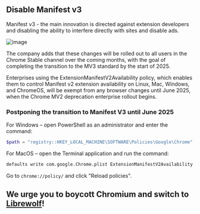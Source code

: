 ## Disable Manifest v3
Manifest v3 - the main innovation is directed against extension developers and disabling the ability to interfere directly with sites and disable ads.

![image](https://github.com/user-attachments/assets/60a884e5-a06a-4939-aba4-91bef8ac8d6d)

The company adds that these changes will be rolled out to all users in the Chrome Stable channel over the coming months, with the goal of completing the transition to the MV3 standard by the start of 2025.

Enterprises using the ExtensionManifestV2Availability policy, which enables them to control Manifest v2 extension availability on Linux, Mac, Windows, and ChromeOS, will be exempt from any browser changes until June 2025, when the Chrome MV2 deprecation enterprise rollout begins.

### Postponing the transition to Manifest V3 until June 2025
For Windows – open PowerShell as an administrator and enter the command:

```powershell
$path = "registry::HKEY_LOCAL_MACHINE\SOFTWARE\Policies\Google\Chrome"; New-Item $path -Force; Set-ItemProperty $path -Name ExtensionManifestV2Availability -Value 2
```

For MacOS – open the Terminal application and run the command:

```bash
defaults write com.google.Chrome.plist ExtensionManifestV2Availability -int 2
```

Go to `chrome://policy/` and click "Reload policies".

## We urge you to boycott Chromium and switch to [Librewolf](https://librewolf.net/installation/)!
